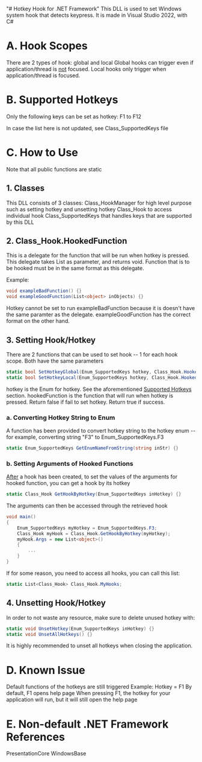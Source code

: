 "# Hotkey Hook for .NET Framework" 
This DLL is used to set Windows system hook that detects keypress.
It is made in Visual Studio 2022, with C#

# A. Hook Scopes
There are 2 types of hook: global and local
Global hooks can trigger even if application/thread is <u>not</u> focused.
Local hooks only trigger when application/thread is focused.

# B. Supported Hotkeys
Only the following keys can be set as hotkey:
F1 to F12

In case the list here is not updated, see Class_SupportedKeys file

# C. How to Use
Note that all public functions are static

## 1. Classes
This DLL consists of 3 classes:
Class_HookManager for high level purpose such as setting hotkey and unsetting hotkey
Class_Hook to access individual hook
Class_SupportedKeys that handles keys that are supported by this DLL

## 2. Class_Hook.HookedFunction
This is a delegate for the function that will be run when hotkey is pressed.
This delegate takes List<object> as parameter, and returns void.
Function that is to be hooked must be in the same format as this delegate.

Example:
```C#
void exampleBadFunction() {}
void exampleGoodFunction(List<object> inObjects) {}
```

Hotkey cannot be set to run exampleBadFunction because it is doesn't have the same paramter as the delegate.
exampleGoodFunction has the correct format on the other hand.

## 3. Setting Hook/Hotkey
There are 2 functions that can be used to set hook -- 1 for each hook scope. Both have the same parameters
```C#
static bool SetHotkeyGlobal(Enum_SupportedKeys hotkey, Class_Hook.HookedFunction hookedFunction) {}
static bool SetHotkeyLocal(Enum_SupportedKeys hotkey, Class_Hook.HookedFunction hookedFunction) {}
```
hotkey is the Enum for hotkey. See the aforementioned <u>Supported Hotkeys</u> section.
hookedFunction is the function that will run when hotkey is pressed.
Return false if fail to set hotkey. Return true if success.

### a. Converting Hotkey String to Enum
A function has been provided to convert hotkey string to the hotkey enum -- for example, converting string "F3" to Enum_SupportedKeys.F3
```C#
static Enum_SupportedKeys GetEnumNameFromString(string inStr) {}
```

### b. Setting Arguments of Hooked Functions
<u>After</u> a hook has been created, to set the values of the arguments for hooked function, you can get a hook by its hotkey
```C#
static Class_Hook GetHookByHotkey(Enum_SupportedKeys inHotkey) {}
```

The arguments can then be accessed through the retrieved hook
```C#
void main()
{
    Enum_SupportedKeys myHotkey = Enum_SupportedKeys.F3;
    Class_Hook myHook = Class_Hook.GetHookByHotkey(myHotkey);
    myHook.Args = new List<object>()
    {
        ...
    }
}
```

If for some reason, you need to access all hooks, you can call this list:
```C#
static List<Class_Hook> Class_Hook.MyHooks;
```

## 4. Unsetting Hook/Hotkey
In order to not waste any resource, make sure to delete unused hotkey with:
```C#
static void UnsetHotkey(Enum_SupportedKeys inHotkey) {}
static void UnsetAllHotkeys() {}
```
It is highly recommended to unset all hotkeys when closing the application.

# D. Known Issue
Default functions of the hotkeys are still triggered
Example:
Hotkey = F1
By default, F1 opens help page
When pressing F1, the hotkey for your application will run, but it will still open the help page

# E. Non-default .NET Framework References
PresentationCore
WindowsBase